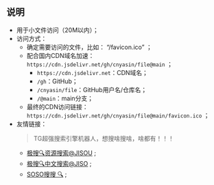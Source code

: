 ## 说明

- 用于小文件访问（20M以内）；
- 访问方式：
  - 确定需要访问的文件，比如： “/favicon.ico” ；
  - 配合国内CDN域名加速： `https://cdn.jsdelivr.net/gh/cnyasin/file@main` ；
    - `https://cdn.jsdelivr.net`：CDN域名；
    - `/gh`：GitHub；
    - `/cnyasin/file`：GitHub用户名/仓库名；
    - `/@main`：main分支；
  - 最终的CDN访问链接： `https://cdn.jsdelivr.net/gh/cnyasin/file@main/favicon.ico` ；
- 友情链接：
  > TG超强搜索引擎机器人，想搜啥搜啥，啥都有！！！
  - [极搜🔍资源搜索@JISOU](https://t.me/jisou?start=a_7215023886) ;
  - [极搜🔍中文搜索@JISO](https://t.me/jiso?start=a_7215023886) ;
  - [SOSO搜搜 🔍](https://t.me/soso?start=a_7215023886) ;

